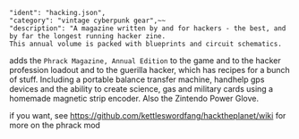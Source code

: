 ~~~~
"ident": "hacking.json",  
"category": "vintage cyberpunk gear",~~
"description": "A magazine written by and for hackers - the best, and by far the longest running hacker zine.  
This annual volume is packed with blueprints and circuit schematics.
~~~~
adds the `Phrack Magazine, Annual Edition` to the game and to the hacker profession loadout and to the guerilla hacker, which has recipes for a bunch of stuff.  Including a portable balance transfer machine, handhelp gps devices and the ability to create science, gas and military cards using a homemade magnetic strip encoder. Also the Zintendo Power Glove.

if you want, see https://github.com/kettleswordfang/hacktheplanet/wiki for more on the phrack mod

